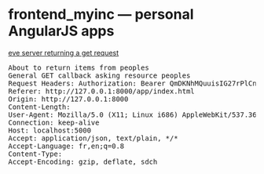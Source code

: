# frontend_myinc — personal AngularJS apps


<a href="#">eve server returning a get request</a>

<pre>About to return items from peoples 
General GET callback asking resource peoples
Request Headers: Authorization: Bearer QmDKNhMQuuisIG27rPlCn9RsUsBikb
Referer: http://127.0.0.1:8000/app/index.html
Origin: http://127.0.0.1:8000
Content-Length: 
User-Agent: Mozilla/5.0 (X11; Linux i686) AppleWebKit/537.36 (KHTML, like Gecko) Chrome/44.0.2403.157 Safari/537.36
Connection: keep-alive
Host: localhost:5000
Accept: application/json, text/plain, */*
Accept-Language: fr,en;q=0.8
Content-Type: 
Accept-Encoding: gzip, deflate, sdch</pre>

